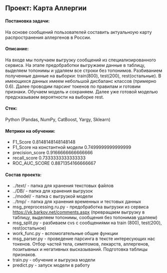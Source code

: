 ## Проект: Карта Аллергии

#### Постановка задачи:

На основе сообщений пользователей составить актуальноую карту распространения аллергенов в России.

#### Описание:

На входе мы получаем выгрузку сообщений из специализированного сервиса. На этапе предобработки выгружаем данные в таблицу, выделяем топонимы и удаляем все строки без топонимов. Разбиванием полученные данные на выборки:  train(800), test(200), rest(остальные). В имеющихся данных имеем небольшой дисбаланс классов (примерно 0.6). Далее проводим парсинг токенов по правилам и готовим признаки. Обучаем модель и сохраняем. Далее уже готовой моделью предсказываем вероятности на выборке rest.

#### Стек:

Python (Pandas, NumPy, CatBoost, Yargy, Sklearn)

#### Метрики на обучении:

- F1_Score 0.8148148148148148
- F1_Score на константной модели 0.7499999999999999
- precision_score 0.9166666666666666
- recall_score 0.7333333333333333
- ROC_AUC_SCORE 0.8871354166666667

#### Состав проекта:

- ../text/ - папка для хранения текстовых файлов
- ../DB/ - папка для хранения выгрузок
- ../model/ - папка с выгрузкой модели
- ../tmp/ - папка для хранения временных и тестовых данных
- msg_preprocessing.ru.py - предобработка выгрузки из сервиса https://vk.barkov.net/comments.aspx (превращаем выгрузку в таблицу, выделяем топонимы, сообщения без топонимав удаляем)
- msg_split.py - разбиваем cvs с сообщениями на train (800), test(200), rest(остальное)
- work_func.py - вспомогательные общие функции
- msg_parser.py - проведение парсинга в тексте интересующих нас токенов. Отбор частей тела, симптомов, лекарств, аллергенов, позитывных и негативных высказываний. Подготовка таблицы признаков.
- train.py - обучение и выгрузка модели
- predict.py - запуск модели в работу

